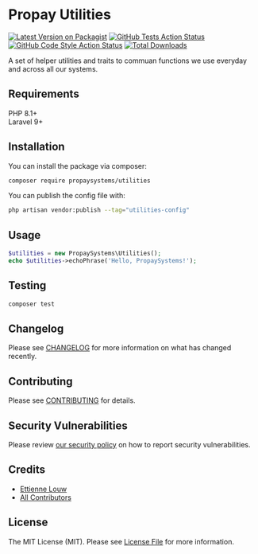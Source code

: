 # Propay Utilities

[![Latest Version on Packagist](https://img.shields.io/packagist/v/propaysystems/utilities.svg?style=flat-square)](https://packagist.org/packages/propaysystems/utilities)
[![GitHub Tests Action Status](https://img.shields.io/github/actions/workflow/status/propaysystems/utilities/run-tests.yml?branch=main&label=tests&style=flat-square)](https://github.com/propaysystems/utilities/actions?query=workflow%3Arun-tests+branch%3Amain)
[![GitHub Code Style Action Status](https://img.shields.io/github/actions/workflow/status/propaysystems/utilities/fix-php-code-style-issues.yml?branch=main&label=code%20style&style=flat-square)](https://github.com/propaysystems/utilities/actions?query=workflow%3A"Fix+PHP+code+style+issues"+branch%3Amain)
[![Total Downloads](https://img.shields.io/packagist/dt/propaysystems/utilities.svg?style=flat-square)](https://packagist.org/packages/propaysystems/utilities)

A set of helper utilities and traits to commuan functions we use everyday and across all our systems.

## Requirements

PHP 8.1+  
Laravel 9+  

## Installation

You can install the package via composer:

```bash
composer require propaysystems/utilities
```

You can publish the config file with:

```bash
php artisan vendor:publish --tag="utilities-config"
```

## Usage

```php
$utilities = new PropaySystems\Utilities();
echo $utilities->echoPhrase('Hello, PropaySystems!');
```

## Testing

```bash
composer test
```

## Changelog

Please see [CHANGELOG](CHANGELOG.md) for more information on what has changed recently.

## Contributing

Please see [CONTRIBUTING](CONTRIBUTING.md) for details.

## Security Vulnerabilities

Please review [our security policy](../../security/policy) on how to report security vulnerabilities.

## Credits

- [Ettienne Louw](https://github.com/PropaySystems)
- [All Contributors](../../contributors)

## License

The MIT License (MIT). Please see [License File](LICENSE.md) for more information.
